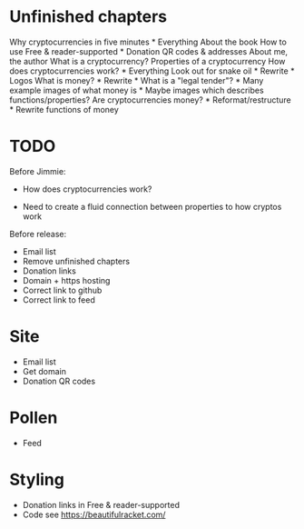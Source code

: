 # Unfinished chapters

Why cryptocurrencies in five minutes
    * Everything
About the book
  How to use
  Free & reader-supported
    * Donation QR codes & addresses
  About me, the author
What is a cryptocurrency?
  Properties of a cryptocurrency
  How does cryptocurrencies work?
    * Everything
  Look out for snake oil
    * Rewrite
    * Logos
  What is money?
    * Rewrite
    * What is a "legal tender"?
    * Many example images of what money is
    * Maybe images which describes functions/properties?
  Are cryptocurrencies money?
    * Reformat/restructure
    * Rewrite functions of money

# TODO

Before Jimmie:
* How does cryptocurrencies work?

* Need to create a fluid connection between properties to how cryptos work

Before release:
* Email list
* Remove unfinished chapters
* Donation links
* Domain + https hosting
* Correct link to github
* Correct link to feed

# Site

* Email list
* Get domain
* Donation QR codes

# Pollen

* Feed

# Styling

* Donation links in Free & reader-supported
* Code
  see https://beautifulracket.com/

